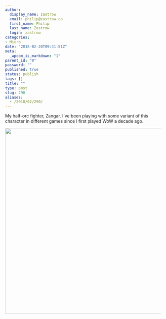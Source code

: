 ```yaml
---
author:
  display_name: zastrow
  email: philip@zastrow.co
  first_name: Philip
  last_name: Zastrow
  login: zastrow
categories:
- Micro
date: "2018-02-20T09:41:51Z"
meta:
  _wpcom_is_markdown: "1"
parent_id: "0"
password: ""
published: true
status: publish
tags: []
title: ""
type: post
slug: 290
aliases:
  - /2018/02/290/
---
```

<p>My half-orc fighter, Zangar. I’ve been playing with some variant of this character in different games since I first played WoW a decade ago.</p>
<p><img src="/assets/2018/02/2d7f6d93f03c48bf8c2085468d69e9e0.jpg" width="600" height="600" /></p>
